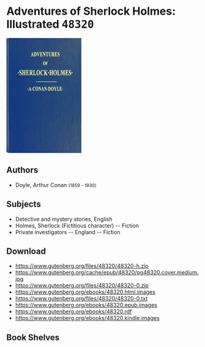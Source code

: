 # Adventures of Sherlock Holmes: Illustrated <kbd>48320</kbd>

![](./cover.medium.jpg "")

## Authors


 - Doyle, Arthur Conan <small>(1859 - 1930)</small>

## Subjects


 - Detective and mystery stories, English
 - Holmes, Sherlock (Fictitious character) -- Fiction
 - Private investigators -- England -- Fiction

## Download


 - https://www.gutenberg.org/files/48320/48320-h.zip
 - https://www.gutenberg.org/cache/epub/48320/pg48320.cover.medium.jpg
 - https://www.gutenberg.org/files/48320/48320-0.zip
 - https://www.gutenberg.org/ebooks/48320.html.images
 - https://www.gutenberg.org/files/48320/48320-0.txt
 - https://www.gutenberg.org/ebooks/48320.epub.images
 - https://www.gutenberg.org/ebooks/48320.rdf
 - https://www.gutenberg.org/ebooks/48320.kindle.images

## Book Shelves


